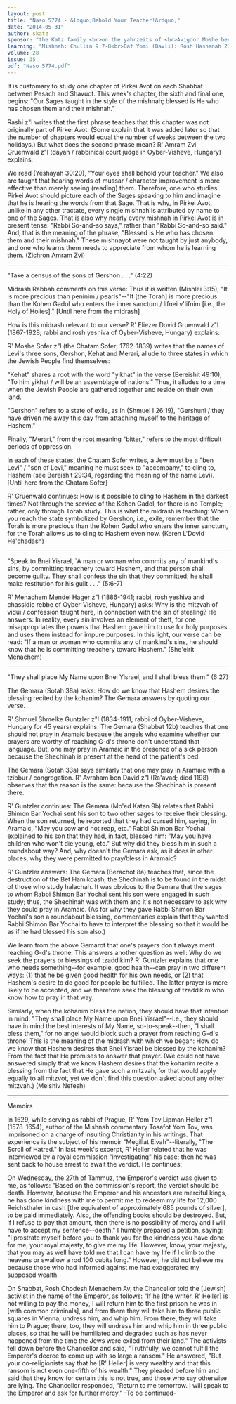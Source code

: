 ```yaml
---
layout: post
title: "Naso 5774 - &ldquo;Behold Your Teacher!&rdquo;"
date: "2014-05-31"
author: skatz
sponsor: "the Katz family <br>on the yahrzeits of <br>Avigdor Moshe ben Avraham Abba Hakohen Katz a\"h <br>and the other kedoshim of Oyber-Visheve, Hungary, Hy\"d"
learning: "Mishnah: Chullin 9:7-8<br>Daf Yomi (Bavli): Rosh Hashanah 23<br>Halachah: Mishnah Berurah 382:18-20"
volume: 28
issue: 35
pdf: "Naso 5774.pdf"
---
```


It is customary to study one chapter of Pirkei Avot on each Shabbat between Pesach and Shavuot. This week's chapter, the sixth and final one, begins: "Our Sages taught in the style of the mishnah; blessed is He who has chosen them and their mishnah."

Rashi z"l writes that the first phrase teaches that this chapter was not originally part of Pirkei Avot. (Some explain that it was added later so that the number of chapters would equal the number of weeks between the two holidays.) But what does the second phrase mean? R' Amram Zvi Gruenwald z"l (dayan / rabbinical court judge in Oyber-Visheve, Hungary) explains:

We read (Yeshayah 30:20), "Your eyes shall behold your teacher." We also are taught that hearing words of mussar / character improvement is more effective than merely seeing (reading) them. Therefore, one who studies Pirkei Avot should picture each of the Sages speaking to him and imagine that he is hearing the words from that Sage. That is why, in Pirkei Avot, unlike in any other tractate, every single mishnah is attributed by name to one of the Sages. That is also why nearly every mishnah in Pirkei Avot is in present tense: "Rabbi So-and-so says," rather than "Rabbi So-and-so said." And, that is the meaning of the phrase, "Blessed is He who has chosen them and their mishnah." These mishnayot were not taught by just anybody, and one who learns them needs to appreciate from whom he is learning them. (Zichron Amram Zvi)

********

"Take a census of the sons of Gershon . . ." (4:22)

Midrash Rabbah comments on this verse: Thus it is written (Mishlei 3:15), "It is more precious than peninim / pearls"--"It \[the Torah\] is more precious than the Kohen Gadol who enters the inner sanctum / lifnei v'lifnim \[i.e., the Holy of Holies\]." \[Until here from the midrash\]

How is this midrash relevant to our verse? R' Eliezer Dovid Gruenwald z"l (1867-1928; rabbi and rosh yeshiva of Oyber-Visheve, Hungary) explains:

R' Moshe Sofer z"l (the Chatam Sofer; 1762-1839) writes that the names of Levi's three sons, Gershon, Kehat and Merari, allude to three states in which the Jewish People find themselves:

"Kehat" shares a root with the word "yikhat" in the verse (Bereishit 49:10), "To him yikhat / will be an assemblage of nations." Thus, it alludes to a time when the Jewish People are gathered together and reside on their own land.

"Gershon" refers to a state of exile, as in (Shmuel I 26:19), "Gershuni / they have driven me away this day from attaching myself to the heritage of Hashem."

Finally, "Merari," from the root meaning "bitter," refers to the most difficult periods of oppression.

In each of these states, the Chatam Sofer writes, a Jew must be a "ben Levi" / "son of Levi," meaning he must seek to "accompany," to cling to, Hashem (see Bereishit 29:34, regarding the meaning of the name Levi). \[Until here from the Chatam Sofer\]

R' Gruenwald continues: How is it possible to cling to Hashem in the darkest times? Not through the service of the Kohen Gadol, for there is no Temple; rather, only through Torah study. This is what the midrash is teaching: When you reach the state symbolized by Gershon, i.e., exile, remember that the Torah is more precious than the Kohen Gadol who enters the inner sanctum, for the Torah allows us to cling to Hashem even now. (Keren L'Dovid He'chadash)

********

"Speak to Bnei Yisrael, `A man or woman who commits any of mankind's sins, by committing treachery toward Hashem, and that person shall become guilty. They shall confess the sin that they committed; he shall make restitution for his guilt . . ." (5:6-7)

R' Menachem Mendel Hager z"l (1886-1941; rabbi, rosh yeshiva and chassidic rebbe of Oyber-Visheve, Hungary) asks: Why is the mitzvah of vidui / confession taught here, in connection with the sin of stealing? He answers: In reality, every sin involves an element of theft, for one misappropriates the powers that Hashem gave him to use for holy purposes and uses them instead for impure purposes. In this light, our verse can be read: "If a man or woman who commits any of mankind's sins, he should know that he is committing treachery toward Hashem." (She'eirit Menachem)

********

"They shall place My Name upon Bnei Yisrael, and I shall bless them." (6:27)

The Gemara (Sotah 38a) asks: How do we know that Hashem desires the blessing recited by the kohanim? The Gemara answers by quoting our verse.

R' Shmuel Shmelke Guntzler z"l (1834-1911; rabbi of Oyber-Visheve, Hungary for 45 years) explains: The Gemara (Shabbat 12b) teaches that one should not pray in Aramaic because the angels who examine whether our prayers are worthy of reaching G-d's throne don't understand that language. But, one may pray in Aramaic in the presence of a sick person because the Shechinah is present at the head of the patient's bed.

The Gemara (Sotah 33a) says similarly that one may pray in Aramaic with a tzibbur / congregation. R' Avraham ben David z"l (Ra'avad; died 1198) observes that the reason is the same: because the Shechinah is present there.

R' Guntzler continues: The Gemara (Mo'ed Katan 9b) relates that Rabbi Shimon Bar Yochai sent his son to two other sages to receive their blessing. When the son returned, he reported that they had cursed him, saying, in Aramaic, "May you sow and not reap, etc." Rabbi Shimon Bar Yochai explained to his son that they had, in fact, blessed him: "May you have children who won't die young, etc." But why did they bless him in such a roundabout way? And, why doesn't the Gemara ask, as it does in other places, why they were permitted to pray/bless in Aramaic?

R' Guntzler answers: The Gemara (Berachot 8a) teaches that, since the destruction of the Bet Hamikdash, the Shechinah is to be found in the midst of those who study halachah. It was obvious to the Gemara that the sages to whom Rabbi Shimon Bar Yochai sent his son were engaged in such study; thus, the Shechinah was with them and it's not necessary to ask why they could pray in Aramaic. (As for why they gave Rabbi Shimon Bar Yochai's son a roundabout blessing, commentaries explain that they wanted Rabbi Shimon Bar Yochai to have to interpret the blessing so that it would be as if he had blessed his son also.)

We learn from the above Gemarot that one's prayers don't always merit reaching G-d's throne. This answers another question as well: Why do we seek the prayers or blessings of tzaddikim? R' Guntzler explains that one who needs something--for example, good health--can pray in two different ways: (1) that he be given good health for his own needs, or (2) that Hashem's desire to do good for people be fulfilled. The latter prayer is more likely to be accepted, and we therefore seek the blessing of tzaddikim who know how to pray in that way.

Similarly, when the kohanim bless the nation, they should have that intention in mind: "They shall place My Name upon Bnei Yisrael"--i.e., they should have in mind the best interests of My Name, so-to-speak--then, "I shall bless them," for no angel would block such a prayer from reaching G-d's throne! This is the meaning of the midrash with which we began: How do we know that Hashem desires that Bnei Yisrael be blessed by the kohanim? From the fact that He promises to answer that prayer. (We could not have answered simply that we know Hashem desires that the kohanim recite a blessing from the fact that He gave such a mitzvah, for that would apply equally to all mitzvot, yet we don't find this question asked about any other mitzvah.) (Meishiv Nefesh)

********

Memoirs

In 1629, while serving as rabbi of Prague, R' Yom Tov Lipman Heller z"l (1578-1654), author of the Mishnah commentary Tosafot Yom Tov, was imprisoned on a charge of insulting Christianity in his writings. That experience is the subject of his memoir "Megillat Eivah"--literally, "The Scroll of Hatred." In last week's excerpt, R' Heller related that he was interviewed by a royal commission "investigating" his case; then he was sent back to house arrest to await the verdict. He continues:

On Wednesday, the 27th of Tammuz, the Emperor's verdict was given to me, as follows: "Based on the commission's report, the verdict should be death. However, because the Emperor and his ancestors are merciful kings, he has done kindness with me to permit me to redeem my life for 12,000 Reichsthaler in cash \[the equivalent of approximately 685 pounds of silver\], to be paid immediately. Also, the offending books should be destroyed. But, if I refuse to pay that amount, then there is no possibility of mercy and I will have to accept my sentence--death." I humbly prepared a petition, saying: "I prostrate myself before you to thank you for the kindness you have done for me, your royal majesty, to give me my life. However, know, your majesty, that you may as well have told me that I can have my life if I climb to the heavens or swallow a rod 100 cubits long." However, he did not believe me because those who had informed against me had exaggerated my supposed wealth.

On Shabbat, Rosh Chodesh Menachem Av, the Chancellor told the \[Jewish\] activist in the name of the Emperor, as follows: "If he \[the writer, R' Heller\] is not willing to pay the money, I will return him to the first prison he was in \[with common criminals\], and from there they will take him to three public squares in Vienna, undress him, and whip him. From there, they will take him to Prague; there, too, they will undress him and whip him in three public places, so that he will be humiliated and degraded such as has never happened from the time the Jews were exiled from their land." The activists fell down before the Chancellor and said, "Truthfully, we cannot fulfill the Emperor's decree to come up with so large a ransom." He answered, "But your co-religionists say that he \[R' Heller\] is very wealthy and that this ransom is not even one-fifth of his wealth." They pleaded before him and said that they know for certain this is not true, and those who say otherwise are lying. The Chancellor responded, "Return to me tomorrow. I will speak to the Emperor and ask for further mercy." -To be continued-

